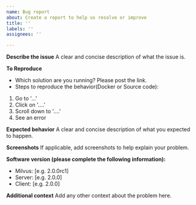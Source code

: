 ```yaml
---
name: Bug report
about: Create a report to help us resolve or improve
title: ''
labels: ''
assignees: ''

---
```


<!-- Please state your issue using the following template and, most importantly, in English. -->

**Describe the issue**
A clear and concise description of what the issue is.

**To Reproduce**
- Which solution are you running? Please post the link.
- Steps to reproduce the behavior(Docker or Source code):
1. Go to '...'
2. Click on '....'
3. Scroll down to '....'
4. See an error

**Expected behavior**
A clear and concise description of what you expected to happen.

**Screenshots**
If applicable, add screenshots to help explain your problem.

**Software version (please complete the following information):**
 - Milvus: [e.g. 2.0.0rc1]
 - Server: [e.g. 2.0.0]
 - Client: [e.g. 2.0.0]


**Additional context**
Add any other context about the problem here.
